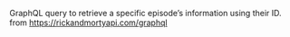 GraphQL query to retrieve a specific episode’s information using their ID.
from https://rickandmortyapi.com/graphql
